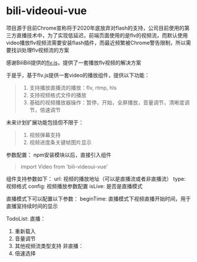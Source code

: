 <!-- # test

## Project setup
```
npm install
```

### Compiles and hot-reloads for development
```
npm run serve
```

### Compiles and minifies for production
```
npm run build
```

### Run your tests
```
npm run test
```

### Lints and fixes files
```
npm run lint
```

### Customize configuration
See [Configuration Reference](https://cli.vuejs.org/config/). -->

# bili-videoui-vue
项目源于目前Chrome宣称将于2020年底放弃对flash的支持，公司目前使用的第三方直播技术中，为了实现低延迟，前端页面使用的是flv的视频流，而默认使用video播放flv视频流需要安装flash插件，而最近频繁被Chrome警告限制，所以需要找训处理flv视频流的方案

感谢BiliBili提供的[flv.js](https://github.com/bilibili/flv.js)，提供了一套播放flv视频的解决方案

于是乎，基于flv.js提供一套video的播放组件，提供以下功能：
> 1. 支持播放直播流的播放：flv, rtmp, hls
> 2. 支持视频格式文件的播放
> 3. 基础的视频播放器操作：暂停，开始，全屏播放，音量调节，清晰度调节，倍速调节

未来计划扩展功能包括但不限于：
> 1. 视频弹幕支持
> 2. 视频进度条关键帧图片显示


参数配置：
npm安装模块以后，直接引入组件
> import Video from 'bili-videoui-vue'

组件支持参数如下：
url: 视频的播放地址（可以是直播流或者非直播流）
type: 视频格式
config: 视频播放参数配置
isLive: 是否是直播模式

直播模式下可以配置以下参数：
beginTime: 直播模式下视频直播开始时间，用于直播室持续时间的显示

TodoList: 
直播：
1. 重新载入
2. 音量调节
3. 其他视频流类型支持
非直播：
1. 倍速选择